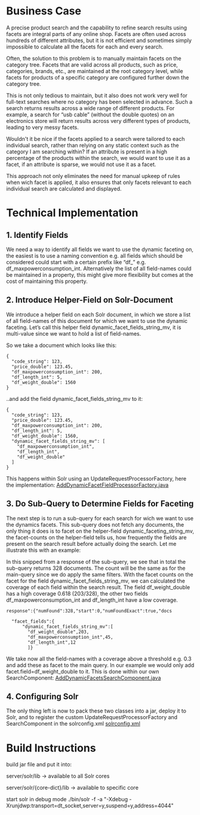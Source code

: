 # Business Case 

A precise product search and the capability to refine search results using facets are integral parts of any online shop.
Facets are often used across hundreds of different attributes, but it is not efficient and sometimes simply impossible to calculate all the facets for each and every search.

Often, the solution to this problem is to manually maintain facets on the category tree. Facets that are valid across all products, such as price, categories, brands, etc., are maintained at the root category level, while facets for products of a specific category are configured further down the category tree.

This is not only tedious to maintain, but it also does not work very well for full-text searches where no category has been selected in advance. Such a search returns results across a wide range of different products. For example, a search for “usb cable” (without the double quotes) on an electronics store will return results across very different types of products, leading to very messy facets. 

Wouldn't it be nice if the facets applied to a search were tailored to each individual search, rather than relying on any static context such as the category I am searching within? If an attribute is present in a high percentage of the products within the search, we would want to use it as a facet, if an attribute is sparse, we would not use it as a facet.

This approach not only eliminates the need for manual upkeep of rules when wich facet is applied, it also ensures that only facets relevant to each individual search are calculated and displayed.

# Technical Implementation

## 1. Identify Fields
 We need a way to identify all fields we want to use the dynamic faceting on, the easiest is to use a naming convention e.g. all fields which should be considered could start with a certain prefix like “df_” e.g. df_maxpowerconsumption_int. Alternatively the list of all field-names could be maintained in a property, this might give more flexibility but comes at the cost of maintaining this property.

## 2. Introduce Helper-Field on Solr-Document
We introduce a helper field on each Solr document, in which we store a list of all field-names of this document for which we want to use the dynamic faceting. Let’s call this helper field dynamic_facet_fields_string_mv, it is multi-value since we want to hold a list of field-names.

So we take a document which looks like this:
```
{
  "code_string": 123,
  "price_double": 123.45,
  "df_maxpowerconsumption_int": 200,
  "df_length_int": 5,
  "df_weight_double": 1560
}
```
..and add the field dynamic_facet_fields_string_mv to it:
```
{
  "code_string": 123,
  "price_double": 123.45,
  "df_maxpowerconsumption_int": 200,
  "df_length_int": 5,
  "df_weight_double": 1560,
  "dynamic_facet_fields_string_mv": [
    "df_maxpowerconsumption_int",
    "df_length_int",
    "df_weight_double"
  ]
}
```
This happens within Solr using an UpdateRequestProcessorFactory, here the implementation:
[AddDynamicFacetFieldProcessorFactory.java](https://github.com/renatoh/dynamicFacetingWithSolr/blob/main/src/main/java/custom/AddDynamicFacetFieldProcessorFactory.java)

## 3. Do Sub-Query to Determine Fields for Faceting
The next step is to run a sub-query for each search for wich we want to use the dynamics facets. This sub-query does not fetch any documents, the only thing it does is to facet on the helper-field dynamic_faceting_string_mv, the facet-counts on the helper-field tells us, how frequently the fields are present on the search result before actually doing the search. Let me illustrate this with an example:

In this snipped from a response of the sub-query, we see that in total the sub-query returns 328 documents. The count will be the same as for the main-query since we do apply the same filters. With the facet counts on the facet for the field dynamic_facet_fields_string_mv, we can calculated the coverage of each field within the search result. The field df_weight_double has a high coverage 0.618 (203/328), the other two fields df_maxpowerconsumption_int and df_length_int have a low coverage.
```
response":{"numFound":328,"start":0,"numFoundExact":true,"docs

  "facet_fields":{
      "dynamic_facet_fields_string_mv":[
        "df_weight_double",203,
        "df_maxpowerconsumption_int",45,
        "df_length_int",12
        ]}
``` 
We take now all the field-names with a coverage above a threshold e.g. 0.3 and add these as facet to the main query. In our example we would only add facet.field=df_weight_double to it.
This is done within our own SearchComponent:
[AddDynamicFacetsSearchComponent.java](https://github.com/renatoh/dynamicFacetingWithSolr/blob/main/src/main/java/custom/AddDynamicFacetsSearchComponent.java)

## 4. Configuring Solr
The only thing left is now to pack these two classes into a jar, deploy it to Solr, and to register the custom UpdateRequestProcessorFactory and SearchComponent in the solrconfig.xml
[solrconfig.xml](https://github.com/renatoh/dynamicFacetingWithSolr/blob/main/resources/solrconfig.xml)

# Build Instructions

build jar file and put it into:

server/solr/lib -> available to all Solr cores

server/solr/{core-dict}/lib -> available to specific core

start solr in debug mode ./bin/solr -f -a "-Xdebug -Xrunjdwp:transport=dt_socket,server=y,suspend=y,address=4044"
